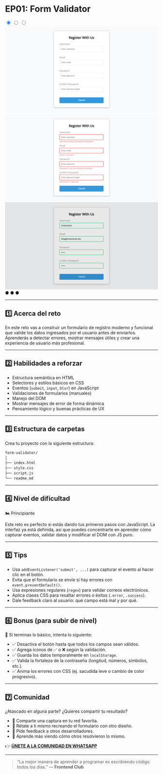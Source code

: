 # EP01: Form Validator

<link rel="stylesheet" href="/css/style.css">

<div class="carousel-container">

  <input type="radio" name="carousel" id="slide1" checked>
  <input type="radio" name="carousel" id="slide2">
  <input type="radio" name="carousel" id="slide3">

  <div class="carousel-slide">
    <img src="/images/project01/01.png" alt="Imagen 1">
    <img src="/images/project01/02.png" alt="Imagen 2">
    <img src="/images/project01/03.png" alt="Imagen 3">
  </div>

  <div class="carousel-nav">
    <label for="slide1">●</label>
    <label for="slide2">●</label>
    <label for="slide3">●</label>
  </div>
</div>

---

## 1️⃣ Acerca del reto

En este reto vas a construir un formulario de registro moderno y funcional que valide los datos ingresados por el usuario antes de enviarlos.
Aprenderás a detectar errores, mostrar mensajes útiles y crear una experiencia de usuario más profesional.

---

## 2️⃣ Habilidades a reforzar

- Estructura semántica en HTML
- Selectores y estilos básicos en CSS
- Eventos (`submit`, `input`, `blur`) en JavaScript
- Validaciones de formularios (manuales)
- Manejo del DOM
- Mostrar mensajes de error de forma dinámica
- Pensamiento lógico y buenas prácticas de UX

---

## 3️⃣ Estructura de carpetas

Crea tu proyecto con la siguiente estructura:

```md
form-validator/
│
├── index.html
├── style.css
├── script.js
└── readme.md
```

---

## 4️⃣ Nivel de dificultad

🏍️ Principiante

Este reto es perfecto si estás dando tus primeros pasos con JavaScript.
La interfaz ya está definida, así que puedes concentrarte en aprender cómo capturar eventos, validar datos y modificar el DOM con JS puro.

---

## 5️⃣ Tips

- Usa `addEventListener('submit', ...)` para capturar el evento al hacer clic en el botón.
- Evita que el formulario se envíe si hay errores con `event.preventDefault()`.
- Usa expresiones regulares (`regex`) para validar correos electrónicos.
- Aplica clases CSS para resaltar errores o éxitos (`.error`, `.success`).
- Dale feedback claro al usuario: qué campo está mal y por qué.

---

## 6️⃣ Bonus (para subir de nivel)

🎯 Si terminas lo básico, intenta lo siguiente:

- ✅ Desactiva el botón hasta que todos los campos sean válidos.
- ✅ Agrega íconos de ✅ o ❌ según la validación.
- ✅ Guarda los datos temporalmente en `localStorage`.
- ✅ Valida la fortaleza de la contraseña (longitud, números, símbolos, etc.).
- ✅ Anima los errores con CSS (ej. sacudida leve o cambio de color progresivo).

---

## 7️⃣ Comunidad

¿Atascado en alguna parte? ¿Quieres compartir tu resultado?

- 📸 Comparte una captura en tu red favorita.
- 🔁 Rétate a ti mismo recreando el formulario con otro diseño.
- 💬 Pide feedback a otros desarrolladores.
- 🧠 Aprende más viendo cómo otros resolvieron lo mismo.

👉 **[ÚNETE A LA COMUNIDAD EN WHATSAPP](https://chat.whatsapp.com/CldsuiaJ52t3NvDg47zaWP)**

---

> “La mejor manera de aprender a programar es escribiendo código todos los días.” — **Frontend Club**